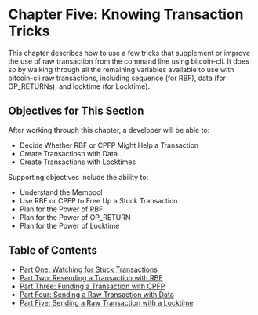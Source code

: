 # Chapter Five: Knowing Transaction Tricks

This chapter describes how to use a few tricks that supplement or improve the use of raw transaction from the command line using bitcoin-cli. It does so by walking through all the remaining variables available to use with bitcoin-cli raw transactions, including sequence (for RBF), data (for OP_RETURNs), and locktime (for Locktime).

## Objectives for This Section

After working through this chapter, a developer will be able to:

   * Decide Whether RBF or CPFP Might Help a Transaction
   * Create Transactiosn with Data
   * Create Transactions with Locktimes
   
Supporting objectives include the ability to:

   * Understand the Mempool
   * Use RBF or CPFP to Free Up a Stuck Transaction
   * Plan for the Power of RBF
   * Plan for the Power of OP_RETURN
   * Plan for the Power of Locktime
   
## Table of Contents
   
   * [Part One: Watching for Stuck Transactions](5_1_Watching_for_Stuck_Transactions.md)
   * [Part Two: Resending a Transaction with RBF](5_2_Resending_a_Transaction_with_RBF.md)
   * [Part Three: Funding a Transaction with CPFP](5_3_Funding_a_Transaction_with_CPFP.md)
   * [Part Four: Sending a Raw Transaction with Data](5_4_Sending_a_Raw_Transaction_with_Data.md)
   * [Part Five: Sending a Raw Transaction with a Locktime](5_5_Sending_a_Raw_Transaction_with_a_Locktime.md)
